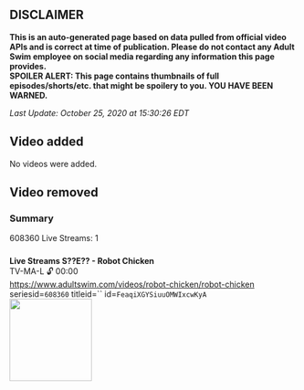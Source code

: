 ## DISCLAIMER
**This is an auto-generated page based on data pulled from official video APIs and is correct at time of publication. Please do not contact any Adult Swim employee on social media regarding any information this page provides.**  
**SPOILER ALERT: This page contains thumbnails of full episodes/shorts/etc. that might be spoilery to you. YOU HAVE BEEN WARNED.**  

_Last Update: October 25, 2020 at 15:30:26 EDT_
## Video added
No videos were added.  
## Video removed
### Summary
608360 Live Streams: 1  
### 
**Live Streams S??E?? - Robot Chicken**  
TV-MA-L 🔓 00:00  
https://www.adultswim.com/videos/robot-chicken/robot-chicken  
seriesid=`608360` titleid=`` id=`FeaqiXGYSiuuOMWIxcwKyA`  
<a href="https://i.cdn.turner.com/adultswim/big/video/robot-chicken-marathon/marathonStream_robotchicken5.jpg"><img src="https://i.cdn.turner.com/adultswim/big/video/robot-chicken-marathon/marathonStream_robotchicken5.jpg" height="144px" /></a>
